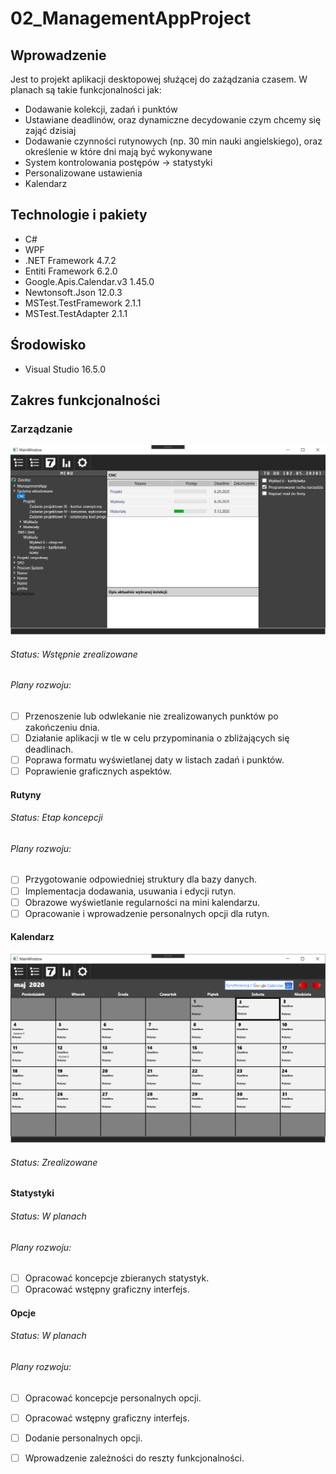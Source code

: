 # 02_ManagementAppProject

## Wprowadzenie

Jest to projekt aplikacji desktopowej służącej do zażądzania czasem. W planach są takie funkcjonalności jak:

-   Dodawanie kolekcji, zadań i punktów
-   Ustawiane deadlinów, oraz dynamiczne decydowanie czym chcemy się zająć dzisiaj
-   Dodawanie czynności rutynowych (np. 30 min nauki angielskiego), oraz określenie w które dni mają być wykonywane
-   System kontrolowania postępów -> statystyki
-   Personalizowane ustawienia
-   Kalendarz

## Technologie i pakiety

-   C#
-   WPF
-   .NET Framework 4.7.2
-   Entiti Framework 6.2.0
-  Google.Apis.Calendar.v3 1.45.0
-  Newtonsoft.Json 12.0.3
-  MSTest.TestFramework 2.1.1
-  MSTest.TestAdapter 2.1.1

## Środowisko

-   Visual Studio 16.5.0

## Zakres funkcjonalności

### Zarządzanie
![](IMG_README/Zarzadzania.png)
###### Status: Wstępnie zrealizowane
###### Plany rozwoju: 
 - [ ] Przenoszenie lub odwlekanie nie zrealizowanych punktów po zakończeniu dnia.
 - [ ] Działanie aplikacji w tle w celu przypominania o zbliżających się deadlinach.
 - [ ] Poprawa formatu wyświetlanej daty w listach zadań i punktów.
 - [ ] Poprawienie graficznych aspektów.

#### Rutyny
###### Status: Etap koncepcji
###### Plany rozwoju: 
 - [ ] Przygotowanie odpowiedniej struktury dla bazy danych.
 - [ ] Implementacja dodawania, usuwania i edycji rutyn.
 - [ ] Obrazowe wyświetlanie regularności na mini kalendarzu.
 - [ ] Opracowanie i wprowadzenie personalnych opcji dla rutyn.
#### Kalendarz
![](IMG_README/Kalendarz.png)
###### Status: Zrealizowane
#### Statystyki
###### Status: W planach
###### Plany rozwoju: 
 - [ ] Opracować koncepcje zbieranych statystyk.
 - [ ] Opracować wstępny graficzny interfejs.
#### Opcje
###### Status: W planach
###### Plany rozwoju: 
 - [ ] Opracować koncepcje personalnych opcji.
 - [ ] Opracować wstępny graficzny interfejs.
 - [ ] Dodanie personalnych opcji.
 - [ ] Wprowadzenie zależności do reszty funkcjonalności.



